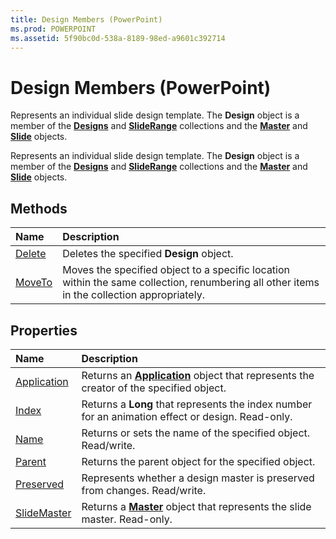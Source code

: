 ```yaml
---
title: Design Members (PowerPoint)
ms.prod: POWERPOINT
ms.assetid: 5f90bc0d-538a-8189-98ed-a9601c392714
---
```



# Design Members (PowerPoint)
Represents an individual slide design template. The  **Design** object is a member of the **[Designs](designs-object-powerpoint.md)** and **[SlideRange](sliderange-object-powerpoint.md)** collections and the **[Master](master-object-powerpoint.md)** and **[Slide](slide-object-powerpoint.md)** objects.

Represents an individual slide design template. The  **Design** object is a member of the **[Designs](designs-object-powerpoint.md)** and **[SlideRange](sliderange-object-powerpoint.md)** collections and the **[Master](master-object-powerpoint.md)** and **[Slide](slide-object-powerpoint.md)** objects.


## Methods



|**Name**|**Description**|
|:-----|:-----|
|[Delete](design-delete-method-powerpoint.md)|Deletes the specified  **Design** object.|
|[MoveTo](design-moveto-method-powerpoint.md)|Moves the specified object to a specific location within the same collection, renumbering all other items in the collection appropriately.|

## Properties



|**Name**|**Description**|
|:-----|:-----|
|[Application](design-application-property-powerpoint.md)|Returns an  **[Application](application-object-powerpoint.md)** object that represents the creator of the specified object.|
|[Index](design-index-property-powerpoint.md)|Returns a  **Long** that represents the index number for an animation effect or design. Read-only.|
|[Name](design-name-property-powerpoint.md)|Returns or sets the name of the specified object. Read/write.|
|[Parent](design-parent-property-powerpoint.md)|Returns the parent object for the specified object.|
|[Preserved](design-preserved-property-powerpoint.md)|Represents whether a design master is preserved from changes. Read/write.|
|[SlideMaster](design-slidemaster-property-powerpoint.md)|Returns a  **[Master](master-object-powerpoint.md)** object that represents the slide master. Read-only.|

